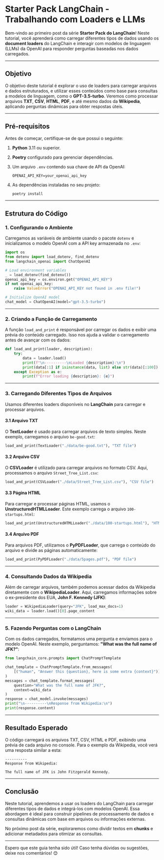 
# Starter Pack LangChain - Trabalhando com Loaders e LLMs

Bem-vindo ao primeiro post da série **Starter Pack do LangChain**! Neste tutorial, você aprenderá como carregar diferentes tipos de dados usando os **document loaders** do LangChain e interagir com modelos de linguagem (LLMs) da OpenAI para responder perguntas baseadas nos dados carregados.

---

## Objetivo

O objetivo deste tutorial é explorar o uso de loaders para carregar arquivos e dados estruturados, e utilizar esses conteúdos como base para consultas a modelos de linguagem, como o **GPT-3.5-turbo**. Veremos como processar arquivos **TXT**, **CSV**, **HTML**, **PDF**, e até mesmo dados da **Wikipedia**, aplicando perguntas dinâmicas para obter respostas úteis.

---

## Pré-requisitos

Antes de começar, certifique-se de que possui o seguinte:

1. **Python** 3.11 ou superior.
2. **Poetry** configurado para gerenciar dependências.
3. Um arquivo `.env` contendo sua chave de API da OpenAI:
   ```plaintext
   OPENAI_API_KEY=your_openai_api_key
   ```

4. As dependências instaladas no seu projeto:
   ```bash
   poetry install
   ```

---

## Estrutura do Código

### 1. Configurando o Ambiente

Carregamos as variáveis de ambiente usando o pacote `dotenv` e inicializamos o modelo OpenAI com a API key armazenada no `.env`:

```python
import os
from dotenv import load_dotenv, find_dotenv
from langchain_openai import ChatOpenAI

# Load environment variables
_ = load_dotenv(find_dotenv())
openai_api_key = os.environ.get("OPENAI_API_KEY")
if not openai_api_key:
    raise ValueError("OPENAI_API_KEY not found in .env file!")

# Initialize OpenAI model
chat_model = ChatOpenAI(model="gpt-3.5-turbo")
```

---

### 2. Criando a Função de Carregamento

A função `load_and_print` é responsável por carregar os dados e exibir uma prévia do conteúdo carregado. Isso nos ajuda a validar o carregamento antes de avançar com os dados:

```python
def load_and_print(loader, description):
    try:
        data = loader.load()
        print(f"\n----------\nLoaded {description}:\n")
        print(data[:1] if isinstance(data, list) else str(data)[:100])  # Print a preview
    except Exception as e:
        print(f"Error loading {description}: {e}")
```

---

### 3. Carregando Diferentes Tipos de Arquivos

Usamos diferentes loaders disponíveis no **LangChain** para carregar e processar arquivos.

#### 3.1 Arquivo TXT

O **TextLoader** é usado para carregar arquivos de texto simples. Neste exemplo, carregamos o arquivo `be-good.txt`:

```python
load_and_print(TextLoader("./data/be-good.txt"), "TXT file")
```

#### 3.2 Arquivo CSV

O **CSVLoader** é utilizado para carregar arquivos no formato CSV. Aqui, processamos o arquivo `Street_Tree_List.csv`:

```python
load_and_print(CSVLoader("./data/Street_Tree_List.csv"), "CSV file")
```

#### 3.3 Página HTML

Para carregar e processar páginas HTML, usamos o **UnstructuredHTMLLoader**. Este exemplo carrega o arquivo `100-startups.html`:

```python
load_and_print(UnstructuredHTMLLoader("./data/100-startups.html"), "HTML file")
```

#### 3.4 Arquivo PDF

Para arquivos PDF, utilizamos o **PyPDFLoader**, que carrega o conteúdo do arquivo e divide as páginas automaticamente:

```python
load_and_print(PyPDFLoader("./data/5pages.pdf"), "PDF file")
```

---

### 4. Consultando Dados da Wikipedia

Além de carregar arquivos, também podemos acessar dados da Wikipedia diretamente com o **WikipediaLoader**. Aqui, carregamos informações sobre o ex-presidente dos EUA, **John F. Kennedy (JFK)**:

```python
loader = WikipediaLoader(query="JFK", load_max_docs=1)
wiki_data = loader.load()[0].page_content
```

---

### 5. Fazendo Perguntas com o LangChain

Com os dados carregados, formatamos uma pergunta e enviamos para o modelo OpenAI. Neste exemplo, perguntamos: **"What was the full name of JFK?"**:

```python
from langchain_core.prompts import ChatPromptTemplate

chat_template = ChatPromptTemplate.from_messages(
    [("human", "Answer this {question}, here is some extra {context}")]
)
messages = chat_template.format_messages(
    question="What was the full name of JFK?",
    context=wiki_data
)
response = chat_model.invoke(messages)
print("\n----------\nResponse from Wikipedia:\n")
print(response.content)
```

---

## Resultado Esperado

O código carregará os arquivos TXT, CSV, HTML e PDF, exibindo uma prévia de cada arquivo no console. Para o exemplo da Wikipedia, você verá uma resposta similar a esta:

```plaintext
---------- 
Response from Wikipedia:

The full name of JFK is John Fitzgerald Kennedy.
```

---

## Conclusão

Neste tutorial, aprendemos a usar os loaders do LangChain para carregar diferentes tipos de dados e integrá-los com modelos OpenAI. Essa abordagem é ideal para construir pipelines de processamento de dados e consultas dinâmicas com base em arquivos ou informações externas.

No próximo post da série, exploraremos como dividir textos em **chunks** e adicionar metadados para otimizar as consultas.

---

Espero que este guia tenha sido útil! Caso tenha dúvidas ou sugestões, deixe nos comentários! 😊
